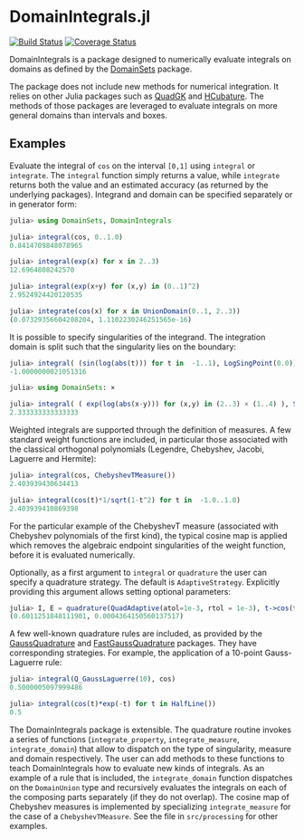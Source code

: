 # DomainIntegrals.jl

[![Build Status](https://github.com/JuliaApproximation/DomainIntegrals.jl/workflows/CI/badge.svg)](https://github.com/JuliaApproximation/DomainIntegrals.jl/workflows/CI.yml?query=branch%3Amaster)
[![Coverage Status](https://codecov.io/gh/JuliaApproximation/DomainIntegrals.jl/branch/master/graph/badge.svg)](https://codecov.io/gh/JuliaApproximation/DomainIntegrals.jl)


DomainIntegrals is a package designed to numerically evaluate integrals on
domains as defined by the [DomainSets](https://github.com/JuliaApproximation/DomainSets.jl) package.

The package does not include new methods for numerical integration. It relies
on other Julia packages such as [QuadGK](https://github.com/JuliaMath/QuadGK.jl) and [HCubature](https://github.com/JuliaMath/HCubature.jl). The methods of those packages
are leveraged to evaluate integrals on more general domains than intervals and
boxes.


## Examples

Evaluate the integral of `cos` on the interval `[0,1]` using `integral` or `integrate`. The `integral` function simply returns a value, while `integrate`
returns both the value and an estimated accuracy (as returned by the underlying packages). Integrand and domain can be specified separately or in generator
form:
```julia
julia> using DomainSets, DomainIntegrals

julia> integral(cos, 0..1.0)
0.8414709848078965

julia> integral(exp(x) for x in 2..3)
12.6964808242570

julia> integral(exp(x+y) for (x,y) in (0..1)^2)
2.9524924420120535

julia> integrate(cos(x) for x in UnionDomain(0..1, 2..3))
(0.07329356604208204, 1.1102230246251565e-16)
```

It is possible to specify singularities of the integrand. The integration domain is split such that the singularity lies on the boundary:
```julia
julia> integral( (sin(log(abs(t))) for t in  -1..1), LogSingPoint(0.0))
-1.0000000021051316

julia> using DomainSets: ×

julia> integral( ( exp(log(abs(x-y))) for (x,y) in (2..3) × (1..4) ), SingularDiagonal())
2.333333333333333
```

Weighted integrals are supported through the definition of measures. A few standard weight functions are included, in particular those associated with the classical orthogonal polynomials (Legendre, Chebyshev, Jacobi, Laguerre and Hermite):
```julia
julia> integral(cos, ChebyshevTMeasure())
2.403939430634413

julia> integral(cos(t)*1/sqrt(1-t^2) for t in  -1.0..1.0)
2.403939410869398
```
For the particular example of the ChebyshevT measure (associated with Chebyshev polynomials of the first kind), the typical cosine map is applied which removes the algebraic endpoint singularities of the weight function, before it is evaluated numerically.

Optionally, as a first argument to `integral` or `quadrature` the user can specify a quadrature strategy. The default is `AdaptiveStrategy`. Explicitly providing this argument allows setting optional parameters:
```julia
julia> I, E = quadrature(QuadAdaptive(atol=1e-3, rtol = 1e-3), t->cos(t^2), 0..10)
(0.6011251848111901, 0.0004364150560137517)
```

A few well-known quadrature rules are included, as provided by the [GaussQuadrature](https://github.com/billmclean/GaussQuadrature.jl) and [FastGaussQuadrature](https://github.com/JuliaApproximation/FastGaussQuadrature.jl) packages. They have corresponding strategies. For example, the application of a 10-point Gauss-Laguerre rule:
```julia
julia> integral(Q_GaussLaguerre(10), cos)
0.5000005097999486

julia> integral(cos(t)*exp(-t) for t in HalfLine())
0.5
```


The DomainIntegrals package is extensible. The quadrature routine invokes a series of functions (`integrate_property`, `integrate_measure`, `integrate_domain`) that allow to
dispatch on the type of singularity, measure and domain respectively. The user
can add methods to these functions to teach DomainIntegrals how to evaluate new kinds of integrals. As an example of a rule that is included, the `integrate_domain` function dispatches on the `DomainUnion` type and recursively evaluates the integrals on each of the composing parts separately (if they do not overlap). The cosine map of Chebyshev measures is implemented by specializing `integrate_measure` for the case of a `ChebyshevTMeasure`. See the file in `src/processing` for other examples.

